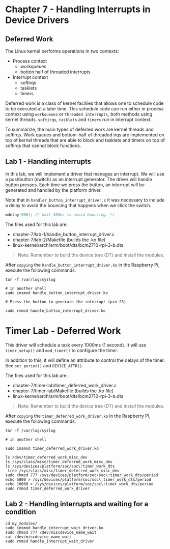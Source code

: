 
# Chapter 7 - Handling Interrupts in Device Drivers


## Deferred Work

The Linux kernel performs operations in two contexts:

* Process context
    * workqueues
    * botton half of threaded interrupts
* Interrupt context
    * softirqs
    * tasklets
    * timers

Deferred work is a class of kernel faciliies that allows one to schedule code to be
executed at a later time. This schedule code can run either in process context using
`workqueues` or `threaded interrupts`, both methods using kernel threads. `softirqs`,
`tasklets` and `timers` run in interrupt context. 

To summarize, the main types of deferred work are kernel threads and softirqs. Work
queues and bottom-half of threaded irqs are implemented on top of kernel threads that
are able to block and tasklets and timers on top of softirqs that cannot block functions.


## Lab 1 - Handling interrupts

In this lab, we will implement a driver that manages an interrupt.
We will use a pushbutton (switch) as an interrupt generator. The driver
will handle button presses. Each time we press the button, an interrupt
will be generated and handled by the platform driver.

Note that in `handler_button_interrupt_driver.c` it was necessary
to include a delay to avoid the bouncing that happens when we click the switch.

```c
mdelay(500); /* Wait 500ms to avoid bouncing. */
```

The files used for this lab are:

- chapter-7/lab-1/handle_button_interrupt_driver.c
- chapter-7/lab-2/Makefile (builds the .ko file)
- linux-kernel/arch/arm/boot/dts/bcm2710-rpi-3-b.dts

>Note: Remember to build the device tree (DT) and install the modules.

After `copying` the `handle_button_interrupt_driver.ko` in the Raspberry Pi,
execute the following commands:

```shell
tar -f /var/log/syslog

# in another shell
sudo insmod handle_button_interrupt_driver.ko

# Press the button to generate the interrupt (pin 23)

sudo rmmod handle_button_interrupt_driver.ko
```

# Timer Lab - Deferred Work

This driver will schedule a task every 1000ms (1 second). It will
use `timer_setup()` and `mod_timer()` to configure the timer.

In addition to this, it will define an attribute to control the delays of the 
timer. See `set_period()` and `DEVICE_ATTR()`.

The files used for this lab are:

- chapter-7/timer-lab/timer_deferred_work_driver.c
- chapter-7/timer-lab/Makefile (builds the .ko file)
- linux-kernel/arch/arm/boot/dts/bcm2710-rpi-3-b.dts

>Note: Remember to build the device tree (DT) and install the modules.

After `copying` the `timer_deferred_work_driver.ko` in the Raspberry Pi,
execute the following commands:

```shell
tar -f /var/log/syslog

# in another shell

sudo insmod timer_deferred_work_driver.ko 

ls /dev/timer_deferred_work_misc_dev 
ls /sys/class/misc/timer_deferred_work_misc_dev
ls /sys/devices/platform/soc/soc\:timer_work_dts
 tree /sys/class/misc/timer_deferred_work_misc_dev
sudo chmod 777 /sys/devices/platform/soc/soc\:timer_work_dts/period 
echo 5000 > /sys/devices/platform/soc/soc\:timer_work_dts/period 
echo 10000 > /sys/devices/platform/soc/soc\:timer_work_dts/period 
sudo rmmod timer_deferred_work_driver 
```

## Lab 2 - Handling interrupts and waiting for a condition

```shell
cd my_modules/
sudo insmod handle_interrupt_wait_driver.ko 
sudo chmod 777 /dev/miscdevice_name_wait 
cat /dev/miscdevice_name_wait 
sudo rmmod handle_interrupt_wait_driver 
```


